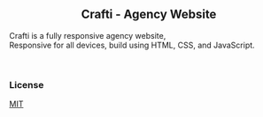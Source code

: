 

  <h2 align="center">Crafti - Agency Website</h2>

  Crafti is a fully responsive agency website, <br />Responsive for all devices, build using HTML, CSS, and JavaScript.



</div>

<br />




### License

[MIT](https://choosealicense.com/licenses/mit/)
